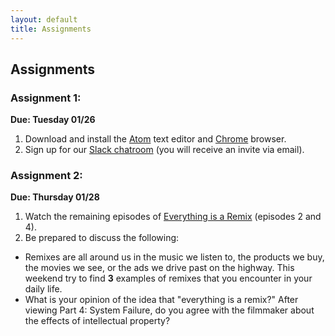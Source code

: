 ```yaml
---
layout: default
title: Assignments
---
```


## Assignments

### Assignment 1:

**Due: Tuesday 01/26**

1. Download and install the [Atom](https://atom.io/) text editor and [Chrome](https://www.google.com/intl/en/chrome/browser/desktop/index.html) browser.
2. Sign up for our [Slack chatroom](https://dmd1070.slack.com/) (you will receive an invite via email).

### Assignment 2:
**Due: Thursday 01/28**

1. Watch the remaining episodes of [Everything is a Remix](http://everythingisaremix.info/watch-the-series/) (episodes 2 and 4).
2. Be prepared to discuss the following:
  - Remixes are all around us in the music we listen to, the products we buy, the movies we see, or the ads we drive past on the highway. This weekend try to find **3** examples of remixes that you encounter in your daily life.
  - What is your opinion of the idea that "everything is a remix?" After viewing Part 4: System Failure, do you agree with the filmmaker about the effects of intellectual property?
